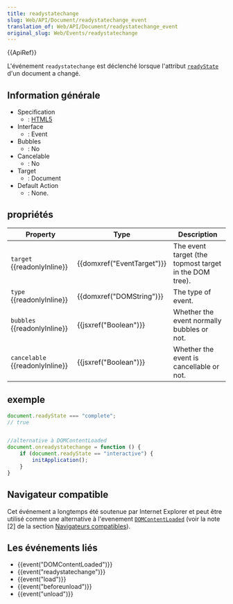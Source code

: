 ```yaml
---
title: readystatechange
slug: Web/API/Document/readystatechange_event
translation_of: Web/API/Document/readystatechange_event
original_slug: Web/Events/readystatechange
---
```

{{ApiRef}}

L'événement `readystatechange` est déclenché lorsque l'attribut [`readyState` ](/fr/docs/DOM/document.readyState)d'un document a changé.

## Information générale

- Specification
  - : [HTML5](http://www.whatwg.org/specs/web-apps/current-work/multipage/dom.html#current-document-readiness)
- Interface
  - : Event
- Bubbles
  - : No
- Cancelable
  - : No
- Target
  - : Document
- Default Action
  - : None.

## propriétés

| Property                              | Type                                 | Description                                            |
| ------------------------------------- | ------------------------------------ | ------------------------------------------------------ |
| `target` {{readonlyInline}}     | {{domxref("EventTarget")}} | The event target (the topmost target in the DOM tree). |
| `type` {{readonlyInline}}       | {{domxref("DOMString")}}     | The type of event.                                     |
| `bubbles` {{readonlyInline}}    | {{jsxref("Boolean")}}         | Whether the event normally bubbles or not.             |
| `cancelable` {{readonlyInline}} | {{jsxref("Boolean")}}         | Whether the event is cancellable or not.               |

## exemple

```js
document.readyState === "complete";
// true


//alternative à DOMContentLoaded
document.onreadystatechange = function () {
    if (document.readyState == "interactive") {
        initApplication();
    }
}
```

## Navigateur compatible

Cet événement a longtemps été soutenue par Internet Explorer et peut être utilisé comme une alternative à l'evenement [`DOMContentLoaded`](/fr/docs/) (voir la note \[2] de la section [Navigateurs compatibles](/fr/docs/Web/Events/DOMContentLoaded#Navigateurs_compatibles)).

## Les événements liés

- {{event("DOMContentLoaded")}}
- {{event("readystatechange")}}
- {{event("load")}}
- {{event("beforeunload")}}
- {{event("unload")}}
